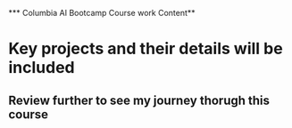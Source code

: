 *** Columbia AI Bootcamp Course work Content**
# Key projects and their details will be included 
## Review further to see my journey  thorugh this course
